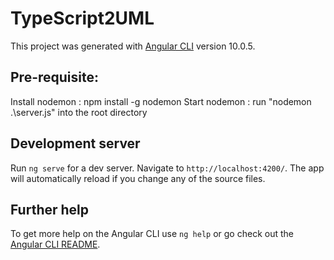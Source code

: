 # TypeScript2UML

This project was generated with [Angular CLI](https://github.com/angular/angular-cli) version 10.0.5.


## Pre-requisite:

Install nodemon :  npm install -g nodemon
Start nodemon : run  "nodemon .\server.js" into the root directory

## Development server

Run `ng serve` for a dev server. Navigate to `http://localhost:4200/`. The app will automatically reload if you change any of the source files.

## Further help

To get more help on the Angular CLI use `ng help` or go check out the [Angular CLI README](https://github.com/angular/angular-cli/blob/master/README.md).
